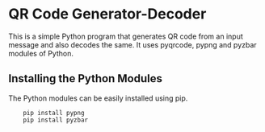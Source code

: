# QR Code Generator-Decoder
This is a simple Python program that generates QR code from an input message and also decodes the same. It uses pyqrcode, pypng and pyzbar modules of Python.  

## Installing the Python Modules
The Python modules can be easily installed using pip. 
``` pip install pyqrcode
    pip install pypng
    pip install pyzbar
```
  
